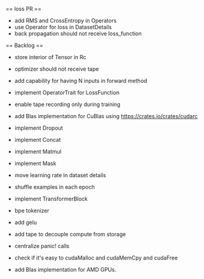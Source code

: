 == loss PR ==
- add RMS and CrossEntropy in Operators
- use Operator for loss in DatasetDetails
- back propagation should not receive loss_function

== Backlog ==
- store interior of Tensor in Rc
- optimizer should not receive tape
- add capability for having N inputs in forward method
- implement OperatorTrait for LossFunction
- enable tape recording only during training
- add Blas implementation for CuBlas using https://crates.io/crates/cudarc

- implement Dropout
- implement Concat
- implement Matmul
- implement Mask
- move learning rate in dataset details
- shuffle examples in each epoch
- implement TransformerBlock

- bpe tokenizer
- add gelu
- add tape to decouple compute from storage
- centralize panic! calls
- check if it's easy to cudaMalloc and cudaMemCpy and cudaFree
- add Blas implementation for AMD GPUs.